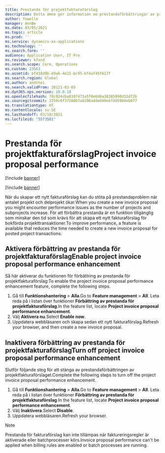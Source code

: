 ```yaml
---
title: Prestanda för projektfakturaförslag
description: Detta ämne ger information om prestandaförbättringar av projektfakturaförslag.
author: Yowelle
manager: AnnBe
ms.date: 03/05/2021
ms.topic: article
ms.prod: ''
ms.service: dynamics-ax-applications
ms.technology: ''
ms.search.form: ''
audience: Application User, IT Pro
ms.reviewer: kfend
ms.search.scope: Core, Operations
ms.custom: 23561
ms.assetid: bfd18d9b-d9a6-4e21-bc95-bf4af45f617f
ms.search.region: Global
ms.author: andchoi
ms.search.validFrom: 20121-03-05
ms.dyn365.ops.version: 10.0.18
ms.openlocfilehash: 78c924cba8107471a5f8e6d6a38265890d32d72b
ms.sourcegitcommit: 2350c6f3728067a8298adde640e6fdd5984eb077
ms.translationtype: HT
ms.contentlocale: sv-SE
ms.lasthandoff: 03/10/2021
ms.locfileid: "5573581"
---
```

# <a name="project-invoice-proposal-performance"></a><span data-ttu-id="c0032-103">Prestanda för projektfakturaförslag</span><span class="sxs-lookup"><span data-stu-id="c0032-103">Project invoice proposal performance</span></span>

[!include [banner](../includes/banner.md)]

[!include [banner](../includes/preview-banner.md)]

<span data-ttu-id="c0032-104">När du skapar ett nytt fakturaförslag kan du stöta på prestandaproblem när antalet projekt och delprojekt ökar.</span><span class="sxs-lookup"><span data-stu-id="c0032-104">When you create a new invoice proposal you might encounter performance issues as the number of projects and subprojects increase.</span></span> <span data-ttu-id="c0032-105">För att förbättra prestanda är en funktion tillgänglig som minskar den tid som krävs för att skapa ett nytt fakturaförslag för bokförda projekttransaktioner.</span><span class="sxs-lookup"><span data-stu-id="c0032-105">To improve performance, a feature is available that reduces the time needed to create a new invoice proposal for posted project transactions.</span></span>

## <a name="enable-project-invoice-proposal-performance-enhancement"></a><span data-ttu-id="c0032-106">Aktivera förbättring av prestanda för projektfakturaförslag</span><span class="sxs-lookup"><span data-stu-id="c0032-106">Enable project invoice proposal performance enhancement</span></span>
<span data-ttu-id="c0032-107">Så här aktiverar du funktionen för förbättring av prestanda för projektfakturaförslag:</span><span class="sxs-lookup"><span data-stu-id="c0032-107">To enable the project invoice proposal performance enhancement feature, complete the following steps.</span></span>

1.  <span data-ttu-id="c0032-108">Gå till **Funktionshantering** > **Alla**.</span><span class="sxs-lookup"><span data-stu-id="c0032-108">Go to **Feature management** > **All**.</span></span> <span data-ttu-id="c0032-109">Leta reda på i listan över funktioner **Förbättring av prestanda för projektfakturaförslag**.</span><span class="sxs-lookup"><span data-stu-id="c0032-109">In the feature list, locate **Project invoice proposal performance enhancement**.</span></span>
2.  <span data-ttu-id="c0032-110">Välj **Aktivera nu**.</span><span class="sxs-lookup"><span data-stu-id="c0032-110">Select **Enable now**.</span></span>
3.  <span data-ttu-id="c0032-111">Uppdatera webbläsaren och skapa sedan ett nytt fakturaförslag.</span><span class="sxs-lookup"><span data-stu-id="c0032-111">Refresh your browser, and then create a new invoice proposal.</span></span>

## <a name="turn-off-project-invoice-proposal-performance-enhancement"></a><span data-ttu-id="c0032-112">Inaktivera förbättring av prestanda för projektfakturaförslag</span><span class="sxs-lookup"><span data-stu-id="c0032-112">Turn off project invoice proposal performance enhancement</span></span>
<span data-ttu-id="c0032-113">Slutför följande steg för att stänga av prestandaförbättringen av projektfakturaförslaget.</span><span class="sxs-lookup"><span data-stu-id="c0032-113">Complete the following steps to turn off the project invoice proposal performance enhancement.</span></span>

1.  <span data-ttu-id="c0032-114">Gå till **Funktionshantering** > **Alla**.</span><span class="sxs-lookup"><span data-stu-id="c0032-114">Go to **Feature management** > **All**.</span></span> <span data-ttu-id="c0032-115">Leta reda på i listan över funktioner **Förbättring av prestanda för projektfakturaförslag**.</span><span class="sxs-lookup"><span data-stu-id="c0032-115">In the feature list, locate **Project invoice proposal performance enhancement**.</span></span>
2.  <span data-ttu-id="c0032-116">Välj **Inaktivera**.</span><span class="sxs-lookup"><span data-stu-id="c0032-116">Select **Disable**.</span></span>
3.  <span data-ttu-id="c0032-117">Uppdatera webbläsaren.</span><span class="sxs-lookup"><span data-stu-id="c0032-117">Refresh your browser.</span></span>

> [!NOTE]
> <span data-ttu-id="c0032-118">Prestanda för fakturaförslag kan inte tillämpas när faktureringsregler är aktiverade eller batchprocesser körs.</span><span class="sxs-lookup"><span data-stu-id="c0032-118">Invoice proposal performance can't be applied when billing rules are enabled or batch processes are running.</span></span>
